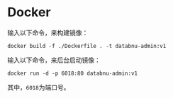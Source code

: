 # Docker

输入以下命令，来构建镜像：

```
docker build -f ./Dockerfile . -t databnu-admin:v1
```

输入以下命令，来后台启动镜像：

```
docker run -d -p 6018:80 databnu-admin:v1
```

其中，`6018`为端口号。

